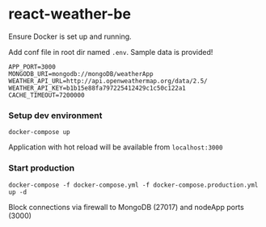 # react-weather-be

Ensure Docker is set up and running.

Add conf file in root dir named `.env`. Sample data is provided!
```
APP_PORT=3000
MONGODB_URI=mongodb://mongoDB/weatherApp
WEATHER_API_URL=http://api.openweathermap.org/data/2.5/
WEATHER_API_KEY=b1b15e88fa797225412429c1c50c122a1
CACHE_TIMEOUT=7200000
```

### Setup dev environment 
```
docker-compose up
```

Application with hot reload will be available from `localhost:3000`

### Start production 
```
docker-compose -f docker-compose.yml -f docker-compose.production.yml up -d
```

Block connections via firewall to MongoDB (27017) and nodeApp ports (3000)
